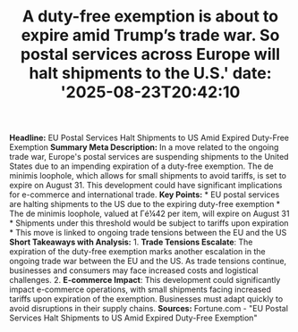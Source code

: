 ﻿---
title: "A duty-free exemption is about to expire amid Trump’s trade war. So postal services across Europe will halt shipments to the U.S.'
date: '2025-08-23T20:42:10"
category: "Markets"
summary: ""
slug: "a dutyfree exemption is about to expire amid trumps trade wa"
source_urls:
  - "https://fortune.com/2025/08/23/duty-free-exemption-de-minimis-loophole-trump-trade-war-europe/"
seo:
  title: "A duty-free exemption is about to expire amid Trump’s trade war. So postal services across Europe will halt shipments to the U.S. | Hash n Hedge'
  description: '"
  keywords: ["news", "markets", "brief"]
---
**Headline:** EU Postal Services Halt Shipments to US Amid Expired Duty-Free Exemption  **Summary Meta Description:** In a move related to the ongoing trade war, Europe's postal services are suspending shipments to the United States due to an impending expiration of a duty-free exemption. The de minimis loophole, which allows for small shipments to avoid tariffs, is set to expire on August 31. This development could have significant implications for e-commerce and international trade.  **Key Points:**  * EU postal services are halting shipments to the US due to the expiring duty-free exemption * The de minimis loophole, valued at Γé¼42 per item, will expire on August 31 * Shipments under this threshold would be subject to tariffs upon expiration * This move is linked to ongoing trade tensions between the EU and the US  **Short Takeaways with Analysis:**  1. **Trade Tensions Escalate**: The expiration of the duty-free exemption marks another escalation in the ongoing trade war between the EU and the US. As trade tensions continue, businesses and consumers may face increased costs and logistical challenges. 2. **E-commerce Impact**: This development could significantly impact e-commerce operations, with small shipments facing increased tariffs upon expiration of the exemption. Businesses must adapt quickly to avoid disruptions in their supply chains.  **Sources:** Fortune.com - "EU Postal Services Halt Shipments to US Amid Expired Duty-Free Exemption" 
